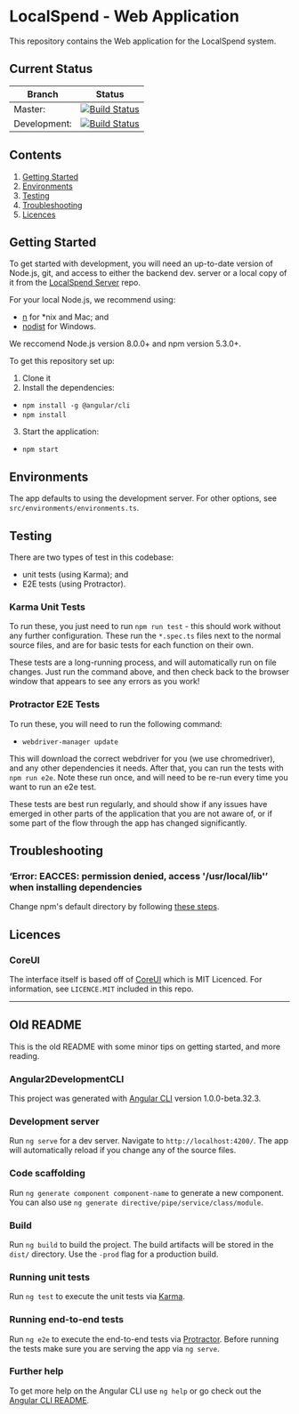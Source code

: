 # LocalSpend - Web Application

This repository contains the Web application for the LocalSpend system.

## Current Status

| Branch | Status |
| --- | --- |
| Master: | [![Build Status](https://travis-ci.org/Pear-Trading/FoodLoop-Web.svg?branch=master)](https://travis-ci.org/Pear-Trading/FoodLoop-Web) |
| Development: | [![Build Status](https://travis-ci.org/Pear-Trading/FoodLoop-Web.svg?branch=development)](https://travis-ci.org/Pear-Trading/FoodLoop-Web) |

## Contents

1. [Getting Started](#getting-started)
1. [Environments](#environments)
1. [Testing](#testing)
1. [Troubleshooting](#troubleshooting)
1. [Licences](#licenses)

## Getting Started

To get started with development, you will need an up-to-date version of
Node.js, git, and access to either the backend dev. server or a local
copy of it from the [LocalSpend Server][LocalLoop-Server] repo.

For your local Node.js, we recommend using:
- [n][tj/n] for \*nix and Mac; and
- [nodist][marcelklehr/nodist] for Windows.

We reccomend Node.js version 8.0.0+ and npm version 5.3.0+.

To get this repository set up:

1. Clone it
2. Install the dependencies:
  - `npm install -g @angular/cli`
  - `npm install`
3. Start the application:
  - `npm start`

[LocalLoop-Server]:https://github.com/Pear-Trading/Foodloop-Server
[tj/n]:https://github.com/tj/n
[marcelklehr/nodist]:https://github.com/marcelklehr/nodist

## Environments

The app defaults to using the development server. For other options, see 
`src/environments/environments.ts`.

## Testing

There are two types of test in this codebase:
- unit tests (using Karma); and
- E2E tests (using Protractor).

### Karma Unit Tests

To run these, you just need to run `npm run test` - this should work without any further configuration. These run the `*.spec.ts` files next to the normal source files, and are for basic tests for each function on their own.

These tests are a long-running process, and will automatically run on file changes. Just run the command above, and then check back to the browser window that appears to see any errors as you work!

### Protractor E2E Tests

To run these, you will need to run the following command:

- `webdriver-manager update`

This will download the correct webdriver for you (we use chromedriver), and 
any other dependencies it needs.
After that, you can run the tests with `npm run e2e`.
Note these run once, and will need to be re-run every time you want to run an 
e2e test.

These tests are best run regularly, and should show if any issues have emerged 
in other parts of the application that you are not aware of, or if some part 
of the flow through the app has changed significantly. 

## Troubleshooting

### ‘Error: EACCES: permission denied, access '/usr/local/lib'’ when installing dependencies

Change npm's default directory by following [these steps](https://docs.npmjs.com/resolving-eacces-permissions-errors-when-installing-packages-globally#manually-change-npms-default-directory).

## Licences

### CoreUI

The interface itself is based off of [CoreUI][core-ui] which is MIT Licenced.
For information, see `LICENCE.MIT` included in this repo.

[core-ui]: http://coreui.io

___

## Old README

This is the old README with some minor tips on getting started, and more reading.

### Angular2DevelopmentCLI

This project was generated with [Angular CLI](https://github.com/angular/angular-cli) version 1.0.0-beta.32.3.

### Development server
Run `ng serve` for a dev server. Navigate to `http://localhost:4200/`. The app will automatically reload if you change any of the source files.

### Code scaffolding

Run `ng generate component component-name` to generate a new component. You can also use `ng generate directive/pipe/service/class/module`.

### Build

Run `ng build` to build the project. The build artifacts will be stored in the `dist/` directory. Use the `-prod` flag for a production build.

### Running unit tests

Run `ng test` to execute the unit tests via [Karma](https://karma-runner.github.io).

### Running end-to-end tests

Run `ng e2e` to execute the end-to-end tests via [Protractor](http://www.protractortest.org/).
Before running the tests make sure you are serving the app via `ng serve`.

### Further help

To get more help on the Angular CLI use `ng help` or go check out the [Angular CLI README](https://github.com/angular/angular-cli/blob/master/README.md).
